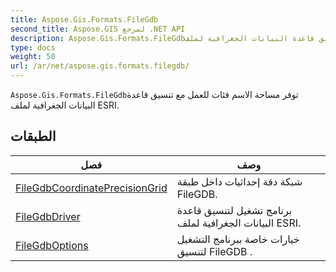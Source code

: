 ```yaml
---
title: Aspose.Gis.Formats.FileGdb
second_title: Aspose.GIS لمرجع .NET API
description: Aspose.Gis.Formats.FileGdbتوفر مساحة الاسم فئات للعمل مع تنسيق قاعدة البيانات الجغرافية لملف ESRI.
type: docs
weight: 50
url: /ar/net/aspose.gis.formats.filegdb/
---
```

`Aspose.Gis.Formats.FileGdb`توفر مساحة الاسم فئات للعمل مع تنسيق قاعدة البيانات الجغرافية لملف ESRI.

## الطبقات

| فصل | وصف |
| --- | --- |
| [FileGdbCoordinatePrecisionGrid](./filegdbcoordinateprecisiongrid/) | شبكة دقة إحداثيات داخل طبقة FileGDB. |
| [FileGdbDriver](./filegdbdriver/) | برنامج تشغيل لتنسيق قاعدة البيانات الجغرافية لملف ESRI. |
| [FileGdbOptions](./filegdboptions/) | خيارات خاصة ببرنامج التشغيل لتنسيق FileGDB . |



